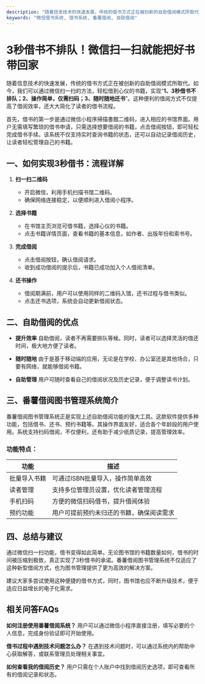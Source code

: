 ```yaml
---
description: "随着信息技术的快速发展，传统的借书方式正在被创新的自助借阅模式所取代。如今，我们可以通过微信扫一扫的方法，轻松借到心仪的书籍，实现“**1、3秒借书不排队；2、操作简单，仅需扫码；3、随时随地还书**”。这种便利的借阅方式不仅提高了借阅效率，还大大简化了读者的借书流程。"
keywords: "微信借书系统, 借书系统, 番薯借阅, 自助借阅"
---
```

# 3秒借书不排队！微信扫一扫就能把好书带回家

随着信息技术的快速发展，传统的借书方式正在被创新的自助借阅模式所取代。如今，我们可以通过微信扫一扫的方法，轻松借到心仪的书籍，实现“**1、3秒借书不排队；2、操作简单，仅需扫码；3、随时随地还书**”。这种便利的借阅方式不仅提高了借阅效率，还大大简化了读者的借书流程。

首先，借书的第一步是通过微信小程序掃描書館二维码，进入相应的书馆界面。用户无需填写繁琐的借书申请，只需选择想要借阅的书籍，点击借阅按钮，即可轻松完成借书手续。该系统不仅支持实时查询书籍的状态，还可以自动记录借阅历史，让读者轻松管理自己的书籍。

## **一、如何实现3秒借书：流程详解**

1. **扫一扫二维码**
   - 开启微信，利用手机扫描书馆二维码。
   - 确保网络连接稳定，以便顺利进入借阅小程序。

2. **选择书籍**
   - 在书馆主页浏览可借书籍，选择心仪的书籍。
   - 点击书籍详情页面，查看书籍的基本信息，如作者、出版年份和索书号。

3. **完成借阅**
   - 点击借阅按钮，确认借阅请求。
   - 收到成功借阅的提示后，书籍已成功加入个人借阅清单。

4. **还书操作**
   - 借阅期满前，用户可以使用同样的二维码入馆，还书过程与借书类似。
   - 点击还书选项，系统会自动更新借阅状态。

## **二、自助借阅的优点**

- **提升效率**
  自助借阅，读者不再需要排队等候。同时，读者可以选择灵活的借还时间，极大地方便了读者。

- **随时随地**
  由于是基于移动端的应用，无论是在学校、办公室还是其他场合，只要有网络，就能够借阅书籍。

- **自助管理**
  用户可随时查看自己的借阅状况及历史记录，便于调整读书计划。

## **三、番薯借阅图书管理系统简介**

番薯借阅图书管理系统正是实现上述自助借阅功能的强大工具。这款软件提供多种功能，包括借书、还书、预约书籍等。其操作界面友好，适合各个年龄段的用户使用。系统支持扫码借阅，不仅便利，还有助于减少纸质记录，提高管理效率。

### 功能特点：

| 功能           | 描述                                     |
|----------------|----------------------------------------|
| 批量导入书籍    | 可通过ISBN批量导入，操作简单高效          |
| 读者管理       | 支持多位管理员设置，优化读者管理流程       |
| 手机扫码       | 方便的微信扫码借书，提升借阅体验          |
| 预约功能       | 用户可提前预约未归还的书籍，确保阅读需求    |

## **四、总结与建议**

通过微信扫一扫功能，借书变得如此简单。无论图书馆的书籍数量如何，借书的时间被压缩到极致，真正实现了3秒借书的承诺。番薯借阅图书管理系统不仅适应了这种新型借阅方式，也为图书管理提供了更为高效的解决方案。

建议大家多尝试使用这种便捷的借书方式，同时，图书馆也应不断升级技术，便于适应日益增长的电子化需求。

## 相关问答FAQs

**如何注册使用番薯借阅系统？**
用户可以通过微信小程序直接注册，填写必要的个人信息，完成身份验证即可开始使用。

**借书过程中遇到技术问题怎么办？**
在遇到技术问题时，可以通过系统内的帮助中心获取解答，或联系管理员处理相关事宜。

**如何查看我的借阅历史？**
用户只需在个人账户中找到借阅历史选项，即可查看所有的借阅记录和状态。
